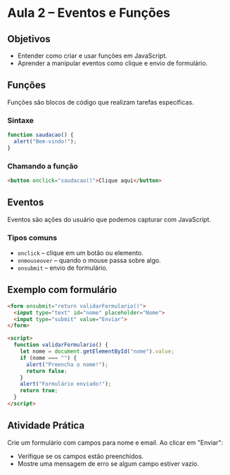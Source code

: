 # Aula 2 – Eventos e Funções

## Objetivos

- Entender como criar e usar funções em JavaScript.
- Aprender a manipular eventos como clique e envio de formulário.

## Funções

Funções são blocos de código que realizam tarefas específicas.

### Sintaxe

```javascript
function saudacao() {
  alert("Bem-vindo!");
}
```

### Chamando a função

```html
<button onclick="saudacao()">Clique aqui</button>
```

## Eventos

Eventos são ações do usuário que podemos capturar com JavaScript.

### Tipos comuns

- `onclick` – clique em um botão ou elemento.
- `onmouseover` – quando o mouse passa sobre algo.
- `onsubmit` – envio de formulário.

## Exemplo com formulário

```html
<form onsubmit="return validarFormulario()">
  <input type="text" id="nome" placeholder="Nome">
  <input type="submit" value="Enviar">
</form>

<script>
  function validarFormulario() {
    let nome = document.getElementById("nome").value;
    if (nome === "") {
      alert("Preencha o nome!");
      return false;
    }
    alert("Formulário enviado!");
    return true;
  }
</script>
```

## Atividade Prática

Crie um formulário com campos para nome e email. Ao clicar em "Enviar":

- Verifique se os campos estão preenchidos.
- Mostre uma mensagem de erro se algum campo estiver vazio.